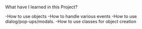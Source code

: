 What have I learned in this Project?

-How to use objects 
-How to handle various events
-How to use dialog/pop-ups/modals.
-How to use classes for object creation
